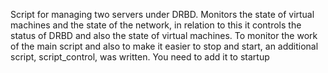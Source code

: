 
Script for managing two servers under DRBD. Monitors the state of virtual machines and the state of the network, in relation to this it controls the status of DRBD and also the state of virtual machines.
To monitor the work of the main script and also to make it easier to stop and start, an additional script, script_control, was written. You need to add it to startup
